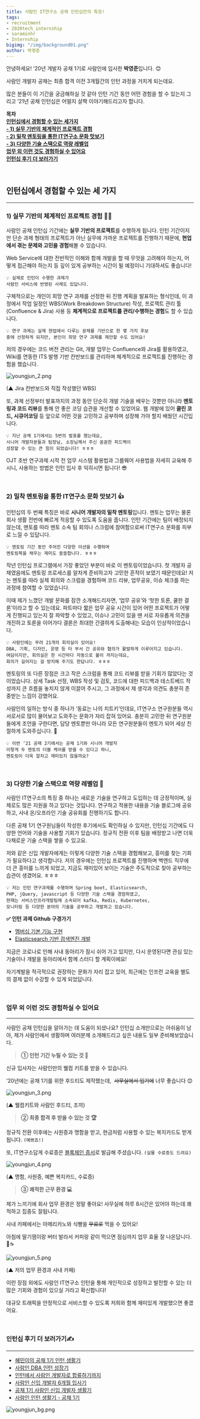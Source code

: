 ```yaml
---
title: 사람인 IT연구소 공채 인턴십만의 특징!
tags:
- recruitment
- 2020tech_internship
- saraminhr
- Internship
bigimg: "/img/background01.png"
author: 박영준
---
```


안녕하세요! ‘20년 개발자 공채 1기로 사람인에 입사한 **박영준**입니다. 😊

사람인 개발자 공채는 최종 합격 이전 3개월간의 인턴 과정을 거치게 되는데요.

많은 분들이 이 기간을 궁금해하실 것 같아 인턴 기간 동안 어떤 경험을 할 수 있는지 그리고 ‘21년 공채 인턴십은 어떨지 살짝 이야기해드리고자 합니다.

**목차<br/>
[인턴십에서 경험할 수 있는 세가지](#1)<br/>
[- 1) 실무 기반의 체계적인 프로젝트 경험](#2)<br/>
[- 2) 밀착 멘토링을 통한 IT연구소 문화 맛보기](#3)<br/>
[- 3) 다양한 기술 스택으로 역량 레벨업]({#4)<br/>
[업무 외 이런 것도 경험하실 수 있어요](#5)<br/>
[인턴십 후기 더 보러가기](#6)**

<a name="1"></a><a name="2"></a><br/>
## 인턴십에서 경험할 수 있는 세 가지
---
### 1) 실무 기반의 체계적인 프로젝트 경험 👨‍💻

사람인 공채 인턴십 기간에는 **실무 기반의 프로젝트**를 수행하게 됩니다. 인턴 기간이지만 단순 과제 형태의 프로젝트가 아닌 실무에 가까운 프로젝트를 진행하기 때문에, **현업에서 겪는 문제와 고민을 경험**해볼 수 있습니다. 

Web Service에 대한 전반적인 이해와 함께 개발을 할 때 무엇을 고려해야 하는지, 어떻게 접근해야 하는지 등 깊이 있게 공부하는 시간이 될 예정이니 기대하셔도 좋습니다!

```SATA
💡 실제로 인턴이 수행한 과제가 
사람인 서비스에 반영된 사례도 있답니다.
```

구체적으로는 개인이 희망 연구 과제를 선정한 뒤 진행 계획을 발표하는 형식인데, 이 과정에서 작업 일정인 WBS(Work Breakdown Structure) 작성, 프로젝트 관리 툴(Confluence & Jira) 사용 등 **체계적으로 프로젝트를 관리/수행하는 경험**도 할 수 있습니다.

```SATA
💡 연구 과제는 실제 현업에서 다루는 문제를 기반으로 한 몇 가지 후보 
중에 선정하게 되지만, 본인이 희망 연구 과제를 제안할 수도 있어요!
```

저의 경우에는 코드 버전 관리는 Git, 개발 업무는 Confluence와 Jira를 활용하였고, Wiki를 연동한 ITS 발행 기반 칸반보드를 관리하며 체계적으로 프로젝트를 진행하는 경험을 했습니다.

![youngjun_2.png]({{site.url}}/img/youngjun_2.png)

(▲ Jira 칸반보드와 직접 작성했던 WBS)

또, 과제 선정부터 발표까지의 과정 동안 단순히 개발 기술을 배우는 것뿐만 아니라 **멘토링과 코드 리뷰**를 통해 안 좋은 코딩 습관을 개선할 수 있었어요. 웹 개발에 있어 **클린 코드, 시큐어코딩** 등 앞으로 어떤 것을 고민하고 공부하며 성장해 가야 할지 배웠던 시간입니다.

```SATA
💡 지난 공채 1기에서는 5번의 발표를 했는데요, 
시니어 개발자분들과 팀장님, 소장님께서 주신 꼼꼼한 피드백이 
성장할 수 있는 큰 힘이 되었습니다! ㅎㅎㅎ
```

OJT 초반 연구과제 시작 전 업무 시스템 활용법과 그룹웨어 사용법을 자세히 교육해 주시니, 사용하는 방법은 인턴 입사 후 익히시면 됩니다! 😎

<a name="3"></a><br/>
### 2) 밀착 멘토링을 통한 IT연구소 문화 맛보기 👍

인턴십의 두 번째 특징은 바로 **시니어 개발자의 밀착 멘토링**입니다. 멘토는 업무는 물론 회사 생활 전반에 빠르게 적응할 수 있도록 도움을 줍니다. 인턴 기간에는 팀이 배정되지 않는데, 멘토를 따라 멘토 소속 팀 회의나 스크럼에 참여함으로써 IT연구소 문화를 피부로 느낄 수 있답니다.

```SATA
💡 멘토링 기간 동안 주어진 다양한 미션을 수행하며 
멘토링북을 채우는 재미도 쏠쏠합니다. ㅎㅎㅎ
```

작년 인턴십 프로그램에서 가장 좋았던 부분이 바로 이 멘토링이었습니다. 첫 개발자 공채였음에도 멘토링 프로세스를 알차게 준비하고자 고민한 흔적이 보였기 때문인데요! 저는 멘토를 따라 실제 회의와 스크럼을 경험하며 코드 리뷰, 업무공유, 이슈 체크를 하는 과정에 참여할 수 있었습니다.

이때 제가 느꼈던 개발 문화를 잠깐 소개해드리자면, ‘업무 공유’와 ‘핫한 토론, 쿨한 결론’이라고 할 수 있는데요. 파트마다 짧은 업무 공유 시간이 있어 어떤 프로젝트가 어떻게 진행되고 있는지 잘 파악할 수 있었고, 이슈나 고민이 있을 땐 서로 자유롭게 의견을 개진하고 토론을 이어가다 결론은 최대한 간결하게 도출해내는 모습이 인상적이었습니다.

```SATA
💡 사람인에는 무려 21개의 회의실이 있어요! 
DBA, 기획, 디자인, 운영 등 타 부서 간 공유와 협의가 활발하게 이루어지고 있습니다. 
여담이지만, 회의실은 한 시간마다 자동으로 불이 꺼지는데요, 
회의가 길어지는 걸 방지해 주기도 한답니다. ㅎㅎㅎ
```
멘토링의 또 다른 장점은 크고 작은 스크럼을 통해 코드 리뷰를 받을 기회가 많았다는 것이었습니다. 상세 Task 선정, WBS 작성 및 검토, 코드에 대한 피드백과 테스트베드 작성까지 큰 흐름을 놓치지 않게 이끌어 주시고, 그 과정에서 제 생각과 의견도 충분히 존중받는 느낌이 강했어요.

사람인의 일하는 방식 중 하나가 ‘동료는 나의 치트키’인데요, IT연구소 연구원분들 역시 서로서로 많이 물어보고 도와주는 문화가 자리 잡혀 있어요. 충분히 고민한 뒤 연구원분들에게 조언을 구한다면, 담당 멘토뿐만 아니라 모든 연구원분들이 멘토가 되어 세상 친절하게 도와주십니다. 🤗

```SATA
💡 이번 ‘21 공채 2기에서는 공채 1기와 시니어 개발자 
이렇게 두 멘토의 더블 케어를 받을 수 있다고 하니, 
멘토링이 더욱 알차고 재미있지 않을까요?
```

<a name="4"></a><br/>
### 3) 다양한 기술 스택으로 역량 레벨업 🚀

사람인 IT연구소의 특징 중 하나는 새로운 기술을 연구하고 도입하는 데 긍정적이며, 실제로도 많은 지원을 하고 있다는 것입니다. 연구하고 적용한 내용을 기술 블로그에 공유하고, 사내 온/오프라인 기술 공유회를 진행하기도 합니다.

다른 공채 1기 연구원님들이 작성한 후기에서도 확인하실 수 있지만, 인턴십 기간에도 다양한 언어와 기술을 사용할 기회가 있습니다. 정규직 전환 이후 팀을 배정받고 나면 더욱 다채로운 기술 스택을 쌓을 수 있고요.

저와 같은 신입 개발자에게는 이렇게 다양한 기술 스택을 경험해보고, 흥미를 찾는 기회가 필요하다고 생각합니다. 저의 경우에는 인턴십 프로젝트를 진행하며 백엔드 직무에 더 큰 흥미를 느끼게 되었고, 지금도 재미있어 보이는 기술은 주도적으로 찾아 공부하는 습관이 생겼어요. ㅎㅎㅎ

```SATA
💡 저는 인턴 연구과제를 수행하며 Spring boot, Elasticsearch, 
PHP, jQuery, javascript 등 다양한 기술 스택을 경험하였고, 
현재는 서비스인프라개발팀에 소속되어 kafka, Redis, Kubernetes, 
모니터링 등 다양한 분야의 기술을 공부하고 개발하고 있습니다.
```

**✅ 인턴 과제 Github 구경가기**

- [멤버십 기본 기능 구현](https://github.com/jun108059/Membership-System)  
- [Elasticsearch 기반 검색엔진 개발](https://github.com/jun108059/Elasticsearch-SpringBoot)


지금은 코로나로 인해 사내 동아리가 잠시 쉬어 가고 있지만, 다시 운영된다면 관심 있는 기술이나 개발을 동아리에서 함께 스터디 할 계획이에요! 

자기계발을 적극적으로 권장하는 문화가 자리 잡고 있어, 최근에는 인프런 교육을 별도의 결제 없이 수강할 수 있게 되었답니다.

<a name="5"></a><br/>
### 업무 외 이런 것도 경험하실 수 있어요
---

사람인 공채 인턴십을 알아가는 데 도움이 되셨나요? 인턴십 소개만으로는 아쉬움이 남아, 제가 사람인에서 생활하며 여러분께 소개해드리고 싶은 내용도 일부 준비해보았습니다.

> **① 인턴 기간 누릴 수 있는 것 🎉**

신규 입사자는 사람인만의 웰컴 키트를 받을 수 있습니다.

‘20년에는 공채 1기를 위한 후드티도 제작했는데,  ~~사무실에서 입기에~~ 너무 좋습니다 😊


![youngjun_3.png]({{site.url}}/img/youngjun_3.png)

(▲ 웰컴키트와 사람인 후드티, 조끼)
     

> **② 최종 합격 후 받을 수 있는 것 🏆**

정규직 전환 이후에는 사원증과 명함을 받고, 현금처럼 사용할 수 있는 복지카드도 받게 됩니다. `(예쁘죠!)` 

또, IT연구소답게 수료증은 [블록체인 증서](https://www.broof.io/search/59242c0a)로 발급해 주셨습니다. `(실물 수료증도 드려요)`


![youngjun_4.png]({{site.url}}/img/youngjun_4.png)

(▲ 명함, 사원증, 예쁜 복지카드, 수료증)


> **③ 쾌적한 근무 환경 💻**

제가 느끼기에 회사 업무 환경은 정말 좋아요! 사무실에 하루 8시간은 있어야 하는데 쾌적하고 집중도 잘됩니다. 

사내 카페에서는 아메리카노와 식빵을 ~~무료로~~ 먹을 수 있어요! 

아침에 딸기잼이랑 버터 발라서 커피랑 같이 먹으면 점심까지 업무 효율 잘 나온답니다.🍞☕

![youngjun_5.png]({{site.url}}/img/youngjun_5.png)

(▲ 저의 업무 환경과 사내 카페)


이런 장점 외에도 사람인 IT연구소 인턴을 통해 개인적으로 성장하고 발전할 수 있는 더 많은 기회와 경험이 있으실 거라고 확신합니다! 

대규모 트래픽을 안정적으로 서비스할 수 있도록 저희와 함께 재미있게 개발했으면 좋겠어요.

<a name="6"></a><br/>
### 인턴십 후기 더 보러가기✍
---

- [혜민이의 공채 1기 인턴 생활기](https://saramin.github.io/2021-03-29-intern-log-hyemin/)
- [사람인 DBA 인턴 성장기](https://saramin.github.io/2021-03-30-intern-log-yoonjung/)
- [인턴에서 사람인 개발자로 합류하기까지](https://saramin.github.io/2021-04-09-intern_jklee/)
- [사람인 신입 개발자 6개월 입사기](https://saramin.github.io/2021-04-20-cjaewoo-intern/)
- [공채 1기 사람인 신입 개발자 생활기](https://saramin.github.io/2021-04-30-intern_jcpark/)
- [사람인 인턴 생활기 - 공채 1기](https://saramin.github.io/2021-05-04-jks-intern/)


![youngjun_bg.png]({{site.url}}/img/youngjun_bg.png)
